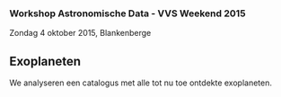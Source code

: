 ### Workshop Astronomische Data - VVS Weekend 2015
Zondag 4 oktober 2015, Blankenberge
## Exoplaneten

We analyseren een catalogus met alle tot nu toe ontdekte exoplaneten.


